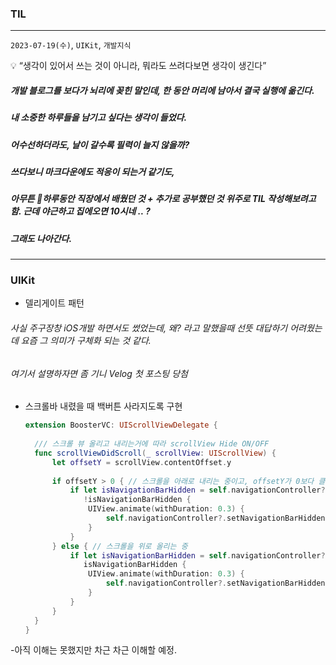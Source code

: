 ### TIL
---
`2023-07-19(수)`, `UIKit`, `개발지식`


<aside>
💡 “생각이 있어서 쓰는 것이 아니라, 뭐라도 쓰려다보면 생각이 생긴다”
</aside>

##### 개발 블로그를 보다가 뇌리에 꽂힌 말인데, 한 동안 머리에 남아서 결국 실행에 옮긴다.
##### 내 소중한 하루들을 남기고 싶다는 생각이 들었다.
##### 어수선하더라도, 날이 갈수록 필력이 늘지 않을까?
##### 쓰다보니 마크다운에도 적응이 되는거 같기도, 
##### 아무튼 하루동안 직장에서 배웠던 것 + 추가로 공부했던 것 위주로 TIL 작성해보려고함. 근데 야근하고 집에오면 10시네 .. ?
##### 그래도 나아간다.
--- 
### UIKit

- 델리게이트 패턴
###### 사실 주구장창 iOS개발 하면서도 썼었는데, 왜? 라고 말했을때 선뜻 대답하기 어려웠는데 요즘 그 의미가 구체화 되는 것 같다.
###### 여기서 설명하자면 좀 기니 Velog 첫 포스팅 당첨

- 스크롤바 내렸을 때 백버튼 사라지도록 구현
  ```swift
  extension BoosterVC: UIScrollViewDelegate {
    
    /// 스크롤 뷰 올리고 내리는거에 따라 scrollView Hide ON/OFF
    func scrollViewDidScroll(_ scrollView: UIScrollView) {
        let offsetY = scrollView.contentOffset.y
        
        if offsetY > 0 { // 스크롤을 아래로 내리는 중이고, offsetY가 0보다 클 때
            if let isNavigationBarHidden = self.navigationController?.isNavigationBarHidden,
               !isNavigationBarHidden {
                UIView.animate(withDuration: 0.3) {
                    self.navigationController?.setNavigationBarHidden(true, animated: true)
                }
            }
        } else { // 스크롤을 위로 올리는 중
            if let isNavigationBarHidden = self.navigationController?.isNavigationBarHidden,
               isNavigationBarHidden {
                UIView.animate(withDuration: 0.3) {
                    self.navigationController?.setNavigationBarHidden(false, animated: true)
                }
            }
        }
    }
  }
  ```
-아직 이해는 못했지만 차근 차근 이해할 예정.
